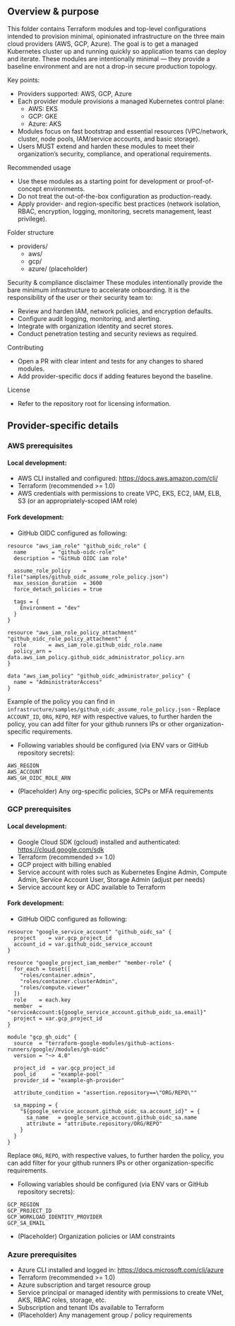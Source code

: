 ## Overview & purpose

This folder contains Terraform modules and top-level configurations intended to provision minimal, opinionated infrastructure on the three main cloud providers (AWS, GCP, Azure). The goal is to get a managed Kubernetes cluster up and running quickly so application teams can deploy and iterate. These modules are intentionally minimal — they provide a baseline environment and are not a drop-in secure production topology.

Key points:
- Providers supported: AWS, GCP, Azure
- Each provider module provisions a managed Kubernetes control plane:
  - AWS: EKS
  - GCP: GKE
  - Azure: AKS
- Modules focus on fast bootstrap and essential resources (VPC/network, cluster, node pools, IAM/service accounts, and basic storage).
- Users MUST extend and harden these modules to meet their organization’s security, compliance, and operational requirements.

Recommended usage
- Use these modules as a starting point for development or proof-of-concept environments.
- Do not treat the out-of-the-box configuration as production-ready.
- Apply provider- and region-specific best practices (network isolation, RBAC, encryption, logging, monitoring, secrets management, least privilege).

Folder structure
- providers/
  - aws/
  - gcp/
  - azure/ (placeholder)

Security & compliance disclaimer
These modules intentionally provide the bare minimum infrastructure to accelerate onboarding. It is the responsibility of the user or their security team to:
- Review and harden IAM, network policies, and encryption defaults.
- Configure audit logging, monitoring, and alerting.
- Integrate with organization identity and secret stores.
- Conduct penetration testing and security reviews as required.

Contributing
- Open a PR with clear intent and tests for any changes to shared modules.
- Add provider-specific docs if adding features beyond the baseline.

License
- Refer to the repository root for licensing information.


## Provider-specific details

### AWS prerequisites
#### Local development:
- AWS CLI installed and configured: https://docs.aws.amazon.com/cli/
- Terraform (recommended >= 1.0)
- AWS credentials with permissions to create VPC, EKS, EC2, IAM, ELB, S3 (or an appropriately-scoped IAM role) 
#### Fork development:
- GitHub OIDC configured as following:
```
resource "aws_iam_role" "github_oidc_role" {
  name        = "github-oidc-role"
  description = "GitHub OIDC iam role"

  assume_role_policy    = file("samples/github_oidc_assume_role_policy.json")
  max_session_duration  = 3600
  force_detach_policies = true

  tags = {
    Environment = "dev"
  }
}

resource "aws_iam_role_policy_attachment" "github_oidc_role_policy_attachment" {
  role       = aws_iam_role.github_oidc_role.name
  policy_arn = data.aws_iam_policy.github_oidc_administrator_policy.arn
}

data "aws_iam_policy" "github_oidc_administrator_policy" {
  name = "AdministratorAccess"
}

```

Example of the policy you can find in `infrastructure/samples/github_oidc_assume_role_policy.json` - Replace `ACCOUNT_ID`, `ORG`, `REPO`, `REF` with respective values, to further harden the policy, you can add filter for your github runners IPs or other organization-specific requirements.

- Following variables should be configured (via ENV vars or GitHub repository secrets):
```
AWS_REGION
AWS_ACCOUNT
AWS_GH_OIDC_ROLE_ARN
```
- (Placeholder) Any org-specific policies, SCPs or MFA requirements

### GCP prerequisites
#### Local development:
- Google Cloud SDK (gcloud) installed and authenticated: https://cloud.google.com/sdk
- Terraform (recommended >= 1.0)
- GCP project with billing enabled
- Service account with roles such as Kubernetes Engine Admin, Compute Admin, Service Account User, Storage Admin (adjust per needs)
- Service account key or ADC available to Terraform
#### Fork development:
- GitHub OIDC configured as following:
```
resource "google_service_account" "github_oidc_sa" {
  project    = var.gcp_project_id
  account_id = var.github_oidc_service_account
}

resource "google_project_iam_member" "member-role" {
  for_each = toset([
    "roles/container.admin",
    "roles/container.clusterAdmin",
    "roles/compute.viewer"
  ])
  role    = each.key
  member  = "serviceAccount:${google_service_account.github_oidc_sa.email}"
  project = var.gcp_project_id
}

module "gcp_gh_oidc" {
  source  = "terraform-google-modules/github-actions-runners/google//modules/gh-oidc"
  version = "~> 4.0"

  project_id  = var.gcp_project_id
  pool_id     = "example-pool"
  provider_id = "example-gh-provider"

  attribute_condition = "assertion.repository==\"ORG/REPO\""

  sa_mapping = {
    "${google_service_account.github_oidc_sa.account_id}" = {
      sa_name   = google_service_account.github_oidc_sa.name
      attribute = "attribute.repository/ORG/REPO"
    }
  }
}

```

Replace `ORG`, `REPO`,  with respective values, to further harden the policy, you can add filter for your github runners IPs or other organization-specific requirements.

- Following variables should be configured (via ENV vars or GitHub repository secrets):
```
GCP_REGION
GCP_PROJECT_ID
GCP_WORKLOAD_IDENTITY_PROVIDER
GCP_SA_EMAIL
```
- (Placeholder) Organization policies or IAM constraints

### Azure prerequisites
- Azure CLI installed and logged in: https://docs.microsoft.com/cli/azure
- Terraform (recommended >= 1.0)
- Azure subscription and target resource group
- Service principal or managed identity with permissions to create VNet, AKS, RBAC roles, storage, etc.
- Subscription and tenant IDs available to Terraform
- (Placeholder) Any management group / policy requirements